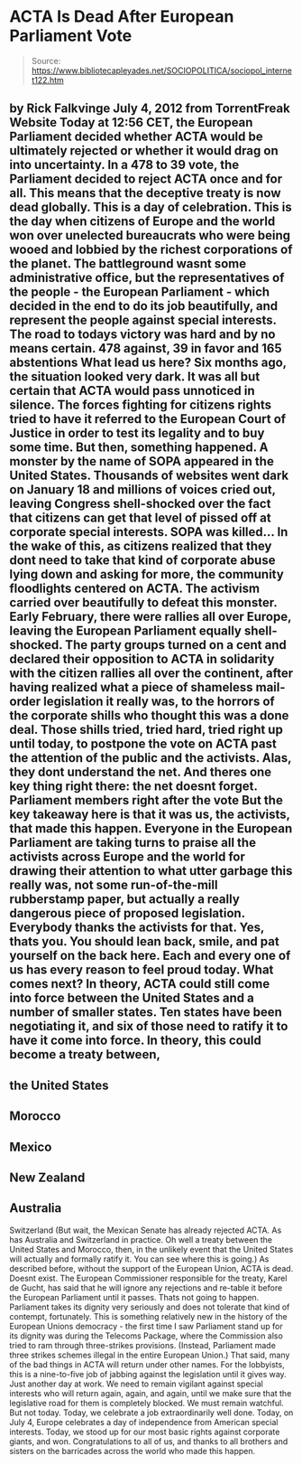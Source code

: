 # ACTA Is Dead After European Parliament Vote

> Source: https://www.bibliotecapleyades.net/SOCIOPOLITICA/sociopol_internet122.htm

by Rick Falkvinge
July 4, 2012
from
TorrentFreak Website
Today at 12:56 CET, the European Parliament
decided whether ACTA would be ultimately rejected or whether it would drag
on into uncertainty. In a 478 to 39 vote, the Parliament decided to reject
ACTA once and for all. This means that the deceptive treaty is now dead
globally.
This is a day of celebration.
This is the day when citizens of Europe and the world won over unelected
bureaucrats who were being wooed and lobbied by the richest corporations of
the planet.
The battleground wasnt some administrative office, but the representatives
of the people - the European Parliament - which decided in the end to do its
job beautifully, and represent the people against special interests.
The road to todays victory was hard and by no means certain.
478 against, 39 in favor and 165 abstentions
What lead us here?
Six months ago, the situation looked very dark. It was all but certain that
ACTA would pass unnoticed in silence.
The forces fighting for citizens rights tried
to have it referred to the European Court of Justice in order to test its
legality and to buy some time. But then, something happened.
A monster by the name of SOPA appeared in the United States.
Thousands of websites went dark on January 18
and millions of voices cried out, leaving Congress shell-shocked over the
fact that citizens can get that level of pissed off at corporate special
interests.
SOPA was killed...
In the wake of this, as citizens realized that
they dont need to take that kind of corporate abuse lying down and asking
for more, the community floodlights centered on ACTA.
The activism carried over beautifully to defeat this monster. Early
February, there were rallies all over Europe, leaving the European
Parliament equally shell-shocked.
The party groups turned on a cent and declared their opposition to ACTA in
solidarity with the citizen rallies all over the continent, after having
realized what a piece of shameless mail-order legislation it really was, to
the horrors of the corporate shills who thought this was a done deal. Those
shills tried, tried hard, tried right up until today, to postpone the vote
on ACTA past the attention of the public and the activists.
Alas, they dont understand the net. And theres one key thing right there:
the net doesnt forget.
Parliament members right
after the vote
But the key takeaway here is that it was us, the
activists, that made this happen.
Everyone in the European Parliament are taking
turns to praise all the activists across Europe and the world for drawing
their attention to what utter garbage this really was, not some
run-of-the-mill rubberstamp paper, but actually a really dangerous piece of
proposed legislation. Everybody thanks the activists for that. Yes, thats
you. You should lean back, smile, and pat yourself on the back here.
Each and every one of us has every reason to
feel proud today.
What comes next?
In theory, ACTA could still come into force between
the United States and a
number of smaller states. Ten states have been negotiating it, and six of
those need to ratify it to have it come into force.
In theory, this could become a treaty between,
-
the United States
-
Morocco
-
Mexico
-
New Zealand
-
Australia
-
Switzerland
(But wait, the
Mexican Senate has already
rejected ACTA. As has
Australia and
Switzerland in practice. Oh well
a
treaty between the United States and Morocco, then, in
the unlikely event
that the United States will actually and formally ratify it. You can see
where this is going.)
As
described before, without the support of the European
Union, ACTA is dead. Doesnt exist.
The European Commissioner responsible for the treaty, Karel de Gucht, has
said that he will ignore any rejections and re-table it before the European
Parliament until it passes. Thats not going to happen. Parliament takes its
dignity very seriously and does not tolerate that kind of contempt,
fortunately.
This is something relatively new in the history
of the European Unions democracy - the first time I saw Parliament stand up
for its dignity was during the Telecoms Package, where the Commission also
tried to ram through three-strikes provisions. (Instead, Parliament made
three strikes schemes illegal in the entire European Union.)
That said, many of the bad things in ACTA will return under other names. For
the lobbyists, this is a nine-to-five job of jabbing against the legislation
until it gives way. Just another day at work. We need to remain vigilant
against special interests who will return again, again, and again, until we
make sure that the legislative road for them is completely blocked. We must
remain watchful.
But not today.
Today, we celebrate a job extraordinarily
well done.
Today, on July 4, Europe celebrates a day of independence from
American special interests.
Today, we stood up for our most basic rights against corporate giants,
and won.
Congratulations to all of us, and thanks to all
brothers and sisters on the barricades across the world who made this
happen.
